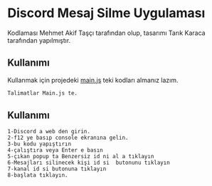 # Discord Mesaj Silme Uygulaması
Kodlaması Mehmet Akif Taşçı tarafından olup, tasarımı Tarık Karaca tarafından yapılmıştır.

## Kullanımı

Kullanmak için projedeki [main.js](https://github.com/Akiftsc/DiscordMesajsil/blob/main/main.js) teki kodları almanız lazım.

```bash
Talimatlar Main.js te.
```

## Kullanımı

```
1-Discord a web den girin.
2-f12 ye basıp console ekranına gelin.
3-bu kodu yapıştırın
4-çalıştıra veya Enter e basın
5-çıkan popup ta Benzersiz id ni al a tıklayın
6-Mesajları silinecek kişi id si  butonunu tıklayın
7-kanal id si butonuna tıklayın
8-başlata tıklayın.
```
